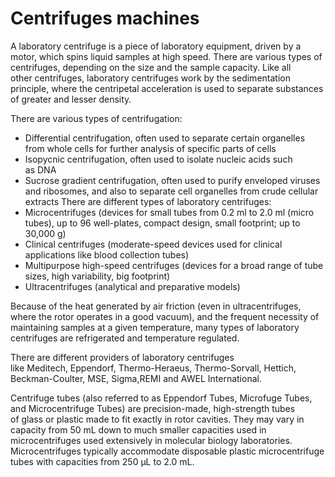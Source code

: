 # Centrifuges machines

A laboratory centrifuge is a piece of laboratory equipment, driven by a motor, which spins liquid samples at high speed. There are various types of centrifuges, depending on the size and the sample capacity.
Like all other centrifuges, laboratory centrifuges work by the sedimentation principle, where the centripetal acceleration is used to separate substances of greater and lesser density.

There are various types of centrifugation:
-  Differential centrifugation, often used to separate certain organelles from whole cells for further analysis of specific parts of cells
- Isopycnic centrifugation, often used to isolate nucleic acids such as DNA
- Sucrose gradient centrifugation, often used to purify enveloped viruses and ribosomes, and also to separate cell organelles from crude cellular extracts
There are different types of laboratory centrifuges:
- Microcentrifuges
(devices for small tubes from 0.2 ml to 2.0 ml (micro tubes), up to 96 well-plates, compact design, small footprint; up to 30,000 g)
- Clinical centrifuges
(moderate-speed devices used for clinical applications like blood collection tubes)
- Multipurpose high-speed centrifuges
(devices for a broad range of tube sizes, high variability, big footprint)
- Ultracentrifuges (analytical and preparative models)

Because of the heat generated by air friction (even in ultracentrifuges, where the rotor operates in a good vacuum), and the frequent necessity of maintaining samples at a given temperature, many types of laboratory centrifuges are refrigerated and temperature regulated.


There are different providers of laboratory centrifuges like Meditech, Eppendorf, Thermo-Heraeus, Thermo-Sorvall, Hettich, Beckman-Coulter, MSE, Sigma,REMI and AWEL International.

Centrifuge tubes (also referred to as Eppendorf Tubes, Microfuge Tubes, and Microcentrifuge Tubes) are precision-made, high-strength tubes of glass or plastic made to fit exactly in rotor cavities. They may vary in capacity from 50 mL down to much smaller capacities used in microcentrifuges used extensively in molecular biology laboratories.
Microcentrifuges typically accommodate disposable plastic microcentrifuge tubes with capacities from 250 μL to 2.0 mL.
